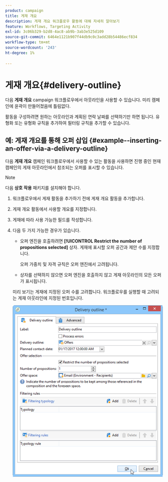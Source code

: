 ```yaml
---
product: campaign
title: 게재 개요
description: 게재 개요 워크플로우 활동에 대해 자세히 알아보기
feature: Workflows, Targeting Activity
exl-id: 3c06b329-b2d8-4ac8-ab9b-3ab3e525d109
source-git-commit: 6464e1121b907f44db9c0c3add28b54486ecf834
workflow-type: tm+mt
source-wordcount: '243'
ht-degree: 1%

---
```


# 게재 개요{#delivery-outline}

다음 **게재 개요** campaign 워크플로우에서 아웃라인을 사용할 수 있습니다. 미리 캠페인에 윤곽이 만들어졌음에 틀림없다.

활동을 구성하려면 원하는 아웃라인과 계획된 연락 날짜를 선택하기만 하면 됩니다. 유형화 또는 유형화 규칙을 추가하여 필터링 규칙을 추가할 수 있습니다.

## 예: 게재 개요를 통해 오퍼 삽입 {#example--inserting-an-offer-via-a-delivery-outline}

다음 **게재 개요** 캠페인 워크플로우에서 사용할 수 있는 활동을 사용하면 진행 중인 현재 캠페인의 게재 아웃라인에서 참조되는 오퍼를 표시할 수 있습니다.

>[!NOTE]
>
>다음 **상호 작용** 패키지를 설치해야 합니다.

1. 워크플로우에서 게재 활동을 추가하기 전에 게재 개요 활동을 추가합니다.
1. 게재 개요 활동에서 사용할 개요를 지정합니다.
1. 게재에 따라 사용 가능한 필드를 작성합니다.
1. 다음 두 가지 가능한 경우가 있습니다.

   * 오퍼 엔진을 호출하려면 **[!UICONTROL Restrict the number of propositions selected]** 상자. 게재에 표시할 오퍼 공간과 제안 수를 지정합니다.

      오퍼 가중치 및 자격 규칙은 오퍼 엔진에서 고려됩니다.

   * 상자를 선택하지 않으면 오퍼 엔진을 호출하지 않고 게재 아웃라인의 모든 오퍼가 표시됩니다.

   미리 보기는 게재에 지정된 오퍼 수를 고려합니다. 워크플로우를 실행할 때 고려되는 게재 아웃라인에 지정된 번호입니다.

   ![](assets/int_compo_offre_wf1.png)
